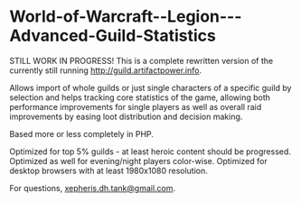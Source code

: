 # World-of-Warcraft--Legion---Advanced-Guild-Statistics

STILL WORK IN PROGRESS! This is a complete rewritten version of the currently still running http://guild.artifactpower.info.

Allows import of whole guilds or just single characters of a specific guild by selection and helps tracking core statistics of the game, allowing both performance improvements for single players as well as overall raid improvements by easing loot distribution and decision making.

Based more or less completely in PHP.

Optimized for top 5% guilds - at least heroic content should be progressed.
Optimized as well for evening/night players color-wise.
Optimized for desktop browsers with at least 1980x1080 resolution.

For questions, xepheris.dh.tank@gmail.com.
